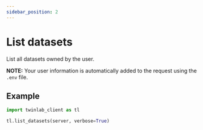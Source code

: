 ```yaml
---
sidebar_position: 2
---
```


# List datasets

List all datasets owned by the user.

**NOTE:** Your user information is automatically added to the request using the `.env` file.

## Example

```python
import twinlab_client as tl

tl.list_datasets(server, verbose=True)
```
